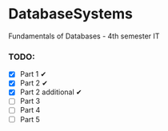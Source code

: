 # DatabaseSystems
Fundamentals of Databases - 4th semester IT

### TODO:
- [x] Part 1 ✔
- [x] Part 2 ✔
- [x] Part 2 additional ✔
- [ ] Part 3 
- [ ] Part 4
- [ ] Part 5
